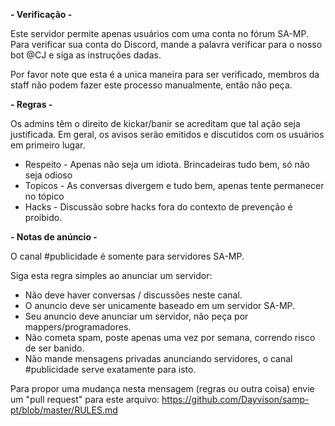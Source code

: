 **- Verificação -**

Este servidor permite apenas usuários com uma conta no fórum SA-MP. Para verificar sua conta do Discord, mande a palavra verificar para o nosso bot @CJ e siga as instruções dadas.

Por favor note que esta é a unica maneira para ser verificado, membros da staff não podem  fazer este processo manualmente, então não peça.

**- Regras -**

Os admins têm o direito de kickar/banir se acreditam que tal ação seja justificada. Em geral, os avisos serão emitidos e discutidos com os usuários em primeiro lugar.

- Respeito - Apenas não seja um idiota. Brincadeiras tudo bem, só não seja odioso</br>
- Topicos - As conversas divergem e tudo bem, apenas tente permanecer no tópico</br>
- Hacks - Discussão sobre hacks fora do contexto de prevenção é proibido.

**- Notas de anúncio -**

O canal #publicidade é somente para servidores SA-MP.

Siga esta regra simples ao anunciar um servidor:

- Não deve haver conversas / discussões neste canal.</br>
- O anuncio deve ser unicamente baseado em um servidor SA-MP.</br>
- Seu anuncio deve anunciar um servidor, não peça por mappers/programadores.</br>
- Não cometa spam, poste apenas uma vez por semana, correndo risco de ser banido.</br>
- Não mande mensagens privadas anunciando servidores, o canal #publicidade serve exatamente para isto.

Para propor uma mudança nesta mensagem (regras ou outra coisa) envie um "pull request" para este arquivo: https://github.com/Dayvison/samp-pt/blob/master/RULES.md
